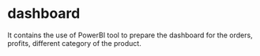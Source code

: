 # dashboard
It contains the use of PowerBI tool to prepare the dashboard for the orders, profits, different category of the product. 
